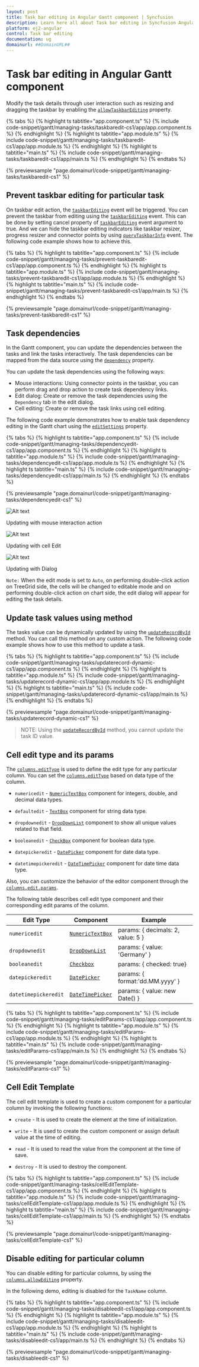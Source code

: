 ```yaml
---
layout: post
title: Task bar editing in Angular Gantt component | Syncfusion
description: Learn here all about Task bar editing in Syncfusion Angular Gantt component of Syncfusion Essential JS 2 and more.
platform: ej2-angular
control: Task bar editing 
documentation: ug
domainurl: ##DomainURL##
---
```


# Task bar editing in Angular Gantt component

Modify the task details through user interaction such as resizing and dragging the taskbar by enabling the [`allowTaskbarEditing`](https://ej2.syncfusion.com/angular/documentation/api/gantt/editSettings/#allowtaskbarediting) property.

{% tabs %}
{% highlight ts tabtitle="app.component.ts" %}
{% include code-snippet/gantt/managing-tasks/taskbaredit-cs1/app/app.component.ts %}
{% endhighlight %}
{% highlight ts tabtitle="app.module.ts" %}
{% include code-snippet/gantt/managing-tasks/taskbaredit-cs1/app/app.module.ts %}
{% endhighlight %}
{% highlight ts tabtitle="main.ts" %}
{% include code-snippet/gantt/managing-tasks/taskbaredit-cs1/app/main.ts %}
{% endhighlight %}
{% endtabs %}
  
{% previewsample "page.domainurl/code-snippet/gantt/managing-tasks/taskbaredit-cs1" %}

## Prevent taskbar editing for particular task

On taskbar edit action, the [`taskbarEditing`](https://ej2.syncfusion.com/angular/documentation/api/gantt/#taskbarediting) event will be triggered. You can prevent the taskbar from editing using the [`taskbarEditing`](https://ej2.syncfusion.com/angular/documentation/api/gantt/#taskbarediting) event. This can be done by setting cancel property of [`taskbarEditing`](https://ej2.syncfusion.com/angular/documentation/api/gantt/#taskbarediting) event argument to true. And we can hide the taskbar editing indicators like taskbar resizer, progress resizer and connector points by using [`queryTaskbarInfo`](https://ej2.syncfusion.com/angular/documentation/api/gantt/#querytaskbarinfo) event.  The following code example shows how to achieve this.

{% tabs %}
{% highlight ts tabtitle="app.component.ts" %}
{% include code-snippet/gantt/managing-tasks/prevent-taskbaredit-cs1/app/app.component.ts %}
{% endhighlight %}
{% highlight ts tabtitle="app.module.ts" %}
{% include code-snippet/gantt/managing-tasks/prevent-taskbaredit-cs1/app/app.module.ts %}
{% endhighlight %}
{% highlight ts tabtitle="main.ts" %}
{% include code-snippet/gantt/managing-tasks/prevent-taskbaredit-cs1/app/main.ts %}
{% endhighlight %}
{% endtabs %}
  
{% previewsample "page.domainurl/code-snippet/gantt/managing-tasks/prevent-taskbaredit-cs1" %}

## Task dependencies

In the Gantt component, you can update the dependencies between the tasks and link the tasks interactively. The task dependencies can be mapped from the data source using the [`dependency`](https://ej2.syncfusion.com/angular/documentation/api/gantt/taskFields/#dependency) property.

You can update the task dependencies using the following ways:

* Mouse interactions: Using connector points in the taskbar, you can perform drag and drop action to create task dependency links.
* Edit dialog: Create or remove the task dependencies using the `Dependency` tab in the edit dialog.
* Cell editing: Create or remove the task links using cell editing.

The following code example demonstrates how to enable task dependency editing in the Gantt chart using the [`editSettings`](https://ej2.syncfusion.com/angular/documentation/api/gantt/editSettings/) property.

{% tabs %}
{% highlight ts tabtitle="app.component.ts" %}
{% include code-snippet/gantt/managing-tasks/dependencyedit-cs1/app/app.component.ts %}
{% endhighlight %}
{% highlight ts tabtitle="app.module.ts" %}
{% include code-snippet/gantt/managing-tasks/dependencyedit-cs1/app/app.module.ts %}
{% endhighlight %}
{% highlight ts tabtitle="main.ts" %}
{% include code-snippet/gantt/managing-tasks/dependencyedit-cs1/app/main.ts %}
{% endhighlight %}
{% endtabs %}
  
{% previewsample "page.domainurl/code-snippet/gantt/managing-tasks/dependencyedit-cs1" %}

![Alt text](images/user-interaction.png)

Updating with mouse interaction action

![Alt text](images/cell-edit.png)

Updating with cell Edit

![Alt text](images/dialog.png)

Updating with Dialog

`Note:` When the edit mode is set to `Auto`, on performing double-click action on TreeGrid side, the cells will be changed to editable mode and on performing double-click action on chart side, the edit dialog will appear for editing the task details.

## Update task values using method

The tasks value can be dynamically updated by using the [`updateRecordById`](https://ej2.syncfusion.com/angular/documentation/api/gantt/#updaterecordbyid) method. You can call this method on any custom action. The following code example shows how to use this method to update a task.

{% tabs %}
{% highlight ts tabtitle="app.component.ts" %}
{% include code-snippet/gantt/managing-tasks/updaterecord-dynamic-cs1/app/app.component.ts %}
{% endhighlight %}
{% highlight ts tabtitle="app.module.ts" %}
{% include code-snippet/gantt/managing-tasks/updaterecord-dynamic-cs1/app/app.module.ts %}
{% endhighlight %}
{% highlight ts tabtitle="main.ts" %}
{% include code-snippet/gantt/managing-tasks/updaterecord-dynamic-cs1/app/main.ts %}
{% endhighlight %}
{% endtabs %}
  
{% previewsample "page.domainurl/code-snippet/gantt/managing-tasks/updaterecord-dynamic-cs1" %}

>NOTE: Using the [`updateRecordById`](https://ej2.syncfusion.com/angular/documentation/api/gantt/#updaterecordbyid) method, you cannot update the task ID value.

## Cell edit type and its params

The [`columns.editType`](https://ej2.syncfusion.com/angular/documentation/api/gantt/column/#edittype) is used to define the edit type for any particular column.
You can set the [`columns.editType`](https://ej2.syncfusion.com/angular/documentation/api/gantt/column/#edittype) based on data type of the column.

* `numericedit` - [`NumericTextBox`](../numerictextbox) component for integers, double, and decimal data types.

* `defaultedit` - [`TextBox`](../textbox) component for string data type.

* `dropdownedit` - [`DropDownList`](../drop-down-list) component to show all unique values related to that field.

* `booleanedit` - [`CheckBox`](../check-box) component for boolean data type.

* `datepickeredit` - [`DatePicker`](../datepicker) component for date data type.

* `datetimepickeredit` - [`DateTimePicker`](../datetimepicker) component for date time data type.

Also, you can customize the behavior of the editor component through the [`columns.edit.params`](https://ej2.syncfusion.com/angular/documentation/api/gantt/column/#edit).

The following table describes cell edit type component and their corresponding edit params of the column.

Edit Type |Component |Example
-----|-----|-----
`numericedit` | [`NumericTextBox`](../numerictextbox) | params: { decimals: 2, value: 5 }
`dropdownedit` | [`DropDownList`](../drop-down-list) | params: { value: 'Germany' }
`booleanedit` | [`Checkbox`](../check-box) | params: { checked: true}
`datepickeredit` | [`DatePicker`](../datepicker) | params: { format:'dd.MM.yyyy' }
`datetimepickeredit` | [`DateTimePicker`](../datetimepicker) | params: { value: new Date() }

{% tabs %}
{% highlight ts tabtitle="app.component.ts" %}
{% include code-snippet/gantt/managing-tasks/editParams-cs1/app/app.component.ts %}
{% endhighlight %}
{% highlight ts tabtitle="app.module.ts" %}
{% include code-snippet/gantt/managing-tasks/editParams-cs1/app/app.module.ts %}
{% endhighlight %}
{% highlight ts tabtitle="main.ts" %}
{% include code-snippet/gantt/managing-tasks/editParams-cs1/app/main.ts %}
{% endhighlight %}
{% endtabs %}
  
{% previewsample "page.domainurl/code-snippet/gantt/managing-tasks/editParams-cs1" %}

## Cell Edit Template

The cell edit template is used to create a custom component for a particular column by invoking the following functions:

* `create` - It is used to create the element at the time of initialization.

* `write` - It is used to create the custom component or assign default value at the time of editing.

* `read` - It is used to read the value from the component at the time of save.

* `destroy` - It is used to destroy the component.

{% tabs %}
{% highlight ts tabtitle="app.component.ts" %}
{% include code-snippet/gantt/managing-tasks/cellEditTemplate-cs1/app/app.component.ts %}
{% endhighlight %}
{% highlight ts tabtitle="app.module.ts" %}
{% include code-snippet/gantt/managing-tasks/cellEditTemplate-cs1/app/app.module.ts %}
{% endhighlight %}
{% highlight ts tabtitle="main.ts" %}
{% include code-snippet/gantt/managing-tasks/cellEditTemplate-cs1/app/main.ts %}
{% endhighlight %}
{% endtabs %}
  
{% previewsample "page.domainurl/code-snippet/gantt/managing-tasks/cellEditTemplate-cs1" %}

## Disable editing for particular column

You can disable editing for particular columns, by using the [`columns.allowEditing`](https://ej2.syncfusion.com/angular/documentation/api/gantt/column/#allowediting) property.

In the following demo, editing is disabled for the `TaskName` column.

{% tabs %}
{% highlight ts tabtitle="app.component.ts" %}
{% include code-snippet/gantt/managing-tasks/disableedit-cs1/app/app.component.ts %}
{% endhighlight %}
{% highlight ts tabtitle="app.module.ts" %}
{% include code-snippet/gantt/managing-tasks/disableedit-cs1/app/app.module.ts %}
{% endhighlight %}
{% highlight ts tabtitle="main.ts" %}
{% include code-snippet/gantt/managing-tasks/disableedit-cs1/app/main.ts %}
{% endhighlight %}
{% endtabs %}
  
{% previewsample "page.domainurl/code-snippet/gantt/managing-tasks/disableedit-cs1" %}